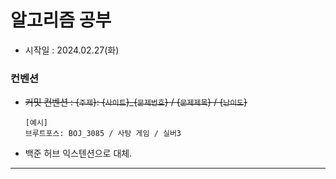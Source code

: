 # 알고리즘 공부

- 시작일 : 2024.02.27(화)
### 컨벤션
- ~~커밋 컨벤션 : {`주제`}: {`사이트`}_{`문제번호`} / {`문제제목`} / {`난이도`}~~

    ```
    [예시]
    브루트포스: BOJ_3085 / 사탕 게임 / 실버3
    ```
- 백준 허브 익스텐션으로 대체.
---


